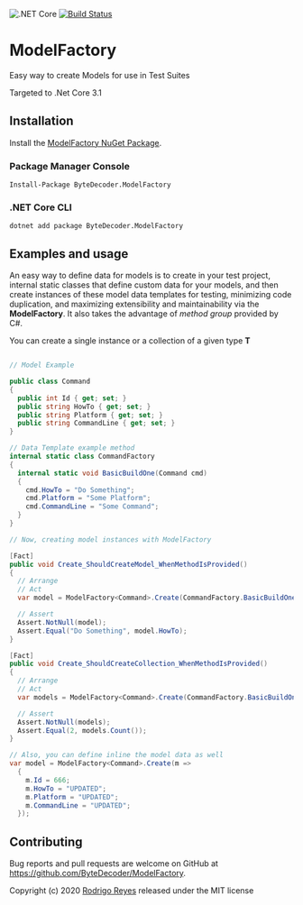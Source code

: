 ![.NET Core](https://github.com/ByteDecoder/ModelFactory/workflows/.NET%20Core/badge.svg?branch=master)
[![Build Status](https://dev.azure.com/rodrycode/ModelFactory/_apis/build/status/ByteDecoder.ModelFactory?branchName=master)](https://dev.azure.com/rodrycode/ModelFactory/_build/latest?definitionId=3&branchName=master)

# ModelFactory

Easy way to create Models for use in Test Suites

Targeted to .Net Core 3.1

## Installation

Install the [ModelFactory NuGet Package](https://www.nuget.org/packages/ByteDecoder.ModelFactory).

### Package Manager Console

```
Install-Package ByteDecoder.ModelFactory
```

### .NET Core CLI

```
dotnet add package ByteDecoder.ModelFactory
```

## Examples and usage

An easy way to define data for models is to create in your test project, internal static classes that define custom data for your models, and then create instances of these model data templates for testing, minimizing code duplication, and maximizing extensibility and maintainability via the **ModelFactory**. It also takes the advantage of *method group* provided by C#.

You can create a single instance or a collection of a given type **T**

```csharp

// Model Example

public class Command
{
  public int Id { get; set; }
  public string HowTo { get; set; }
  public string Platform { get; set; }
  public string CommandLine { get; set; }
}

// Data Template example method
internal static class CommandFactory
{
  internal static void BasicBuildOne(Command cmd)
  {
    cmd.HowTo = "Do Something";
    cmd.Platform = "Some Platform";
    cmd.CommandLine = "Some Command";
  }
}

// Now, creating model instances with ModelFactory

[Fact]
public void Create_ShouldCreateModel_WhenMethodIsProvided()
{
  // Arrange
  // Act
  var model = ModelFactory<Command>.Create(CommandFactory.BasicBuildOne);

  // Assert
  Assert.NotNull(model);
  Assert.Equal("Do Something", model.HowTo);
}

[Fact]
public void Create_ShouldCreateCollection_WhenMethodIsProvided()
{
  // Arrange
  // Act
  var models = ModelFactory<Command>.Create(CommandFactory.BasicBuildOne, 2);

  // Assert
  Assert.NotNull(models);
  Assert.Equal(2, models.Count());
}

// Also, you can define inline the model data as well
var model = ModelFactory<Command>.Create(m =>
  {
    m.Id = 666;
    m.HowTo = "UPDATED";
    m.Platform = "UPDATED";
    m.CommandLine = "UPDATED";
  });

```

## Contributing

Bug reports and pull requests are welcome on GitHub at https://github.com/ByteDecoder/ModelFactory.


Copyright (c) 2020 [Rodrigo Reyes](https://twitter.com/bytedecoder) released under the MIT license
